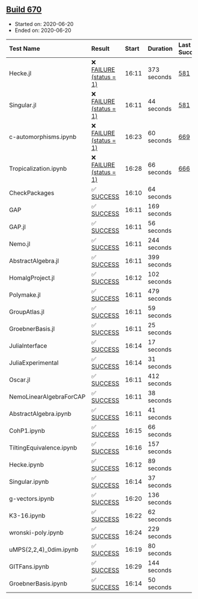 ## [Build 670](https://oscarci.mathematik.uni-kl.de/job/oscar-julia-1.4/670/)

* Started on: 2020-06-20
* Ended on: 2020-06-20

| Test Name    | Result | Start | Duration | Last Success | First Failure |
|:-------------|:-------|:------|:---------|:-------------|:--------------|
| Hecke.jl | ❌ [FAILURE (status = 1)](https://oscarci.mathematik.uni-kl.de/job/oscar-julia-1.4/670/artifact/logs/build-670/Hecke.jl.log) | 16:11 | 373 seconds | [581](https://oscarci.mathematik.uni-kl.de/job/oscar-julia-1.4/581/) | [582](https://oscarci.mathematik.uni-kl.de/job/oscar-julia-1.4/582/) |
| Singular.jl | ❌ [FAILURE (status = 1)](https://oscarci.mathematik.uni-kl.de/job/oscar-julia-1.4/670/artifact/logs/build-670/Singular.jl.log) | 16:11 | 44 seconds | [581](https://oscarci.mathematik.uni-kl.de/job/oscar-julia-1.4/581/) | [582](https://oscarci.mathematik.uni-kl.de/job/oscar-julia-1.4/582/) |
| c-automorphisms.ipynb | ❌ [FAILURE (status = 1)](https://oscarci.mathematik.uni-kl.de/job/oscar-julia-1.4/670/artifact/logs/build-670/c-automorphisms.ipynb.log) | 16:23 | 60 seconds | [669](https://oscarci.mathematik.uni-kl.de/job/oscar-julia-1.4/669/) | [670](https://oscarci.mathematik.uni-kl.de/job/oscar-julia-1.4/670/) |
| Tropicalization.ipynb | ❌ [FAILURE (status = 1)](https://oscarci.mathematik.uni-kl.de/job/oscar-julia-1.4/670/artifact/logs/build-670/Tropicalization.ipynb.log) | 16:28 | 66 seconds | [666](https://oscarci.mathematik.uni-kl.de/job/oscar-julia-1.4/666/) | [667](https://oscarci.mathematik.uni-kl.de/job/oscar-julia-1.4/667/) |
| CheckPackages | ✅ [SUCCESS](https://oscarci.mathematik.uni-kl.de/job/oscar-julia-1.4/670/artifact/logs/build-670/CheckPackages.log) | 16:10 | 64 seconds |  |  |
| GAP | ✅ [SUCCESS](https://oscarci.mathematik.uni-kl.de/job/oscar-julia-1.4/670/artifact/logs/build-670/GAP.log) | 16:11 | 169 seconds |  |  |
| GAP.jl | ✅ [SUCCESS](https://oscarci.mathematik.uni-kl.de/job/oscar-julia-1.4/670/artifact/logs/build-670/GAP.jl.log) | 16:11 | 56 seconds |  |  |
| Nemo.jl | ✅ [SUCCESS](https://oscarci.mathematik.uni-kl.de/job/oscar-julia-1.4/670/artifact/logs/build-670/Nemo.jl.log) | 16:11 | 244 seconds |  |  |
| AbstractAlgebra.jl | ✅ [SUCCESS](https://oscarci.mathematik.uni-kl.de/job/oscar-julia-1.4/670/artifact/logs/build-670/AbstractAlgebra.jl.log) | 16:11 | 399 seconds |  |  |
| HomalgProject.jl | ✅ [SUCCESS](https://oscarci.mathematik.uni-kl.de/job/oscar-julia-1.4/670/artifact/logs/build-670/HomalgProject.jl.log) | 16:12 | 102 seconds |  |  |
| Polymake.jl | ✅ [SUCCESS](https://oscarci.mathematik.uni-kl.de/job/oscar-julia-1.4/670/artifact/logs/build-670/Polymake.jl.log) | 16:11 | 479 seconds |  |  |
| GroupAtlas.jl | ✅ [SUCCESS](https://oscarci.mathematik.uni-kl.de/job/oscar-julia-1.4/670/artifact/logs/build-670/GroupAtlas.jl.log) | 16:11 | 59 seconds |  |  |
| GroebnerBasis.jl | ✅ [SUCCESS](https://oscarci.mathematik.uni-kl.de/job/oscar-julia-1.4/670/artifact/logs/build-670/GroebnerBasis.jl.log) | 16:11 | 25 seconds |  |  |
| JuliaInterface | ✅ [SUCCESS](https://oscarci.mathematik.uni-kl.de/job/oscar-julia-1.4/670/artifact/logs/build-670/JuliaInterface.log) | 16:14 | 17 seconds |  |  |
| JuliaExperimental | ✅ [SUCCESS](https://oscarci.mathematik.uni-kl.de/job/oscar-julia-1.4/670/artifact/logs/build-670/JuliaExperimental.log) | 16:14 | 31 seconds |  |  |
| Oscar.jl | ✅ [SUCCESS](https://oscarci.mathematik.uni-kl.de/job/oscar-julia-1.4/670/artifact/logs/build-670/Oscar.jl.log) | 16:11 | 412 seconds |  |  |
| NemoLinearAlgebraForCAP | ✅ [SUCCESS](https://oscarci.mathematik.uni-kl.de/job/oscar-julia-1.4/670/artifact/logs/build-670/NemoLinearAlgebraForCAP.log) | 16:11 | 38 seconds |  |  |
| AbstractAlgebra.ipynb | ✅ [SUCCESS](https://oscarci.mathematik.uni-kl.de/job/oscar-julia-1.4/670/artifact/logs/build-670/AbstractAlgebra.ipynb.log) | 16:11 | 41 seconds |  |  |
| CohP1.ipynb | ✅ [SUCCESS](https://oscarci.mathematik.uni-kl.de/job/oscar-julia-1.4/670/artifact/logs/build-670/CohP1.ipynb.log) | 16:15 | 66 seconds |  |  |
| TiltingEquivalence.ipynb | ✅ [SUCCESS](https://oscarci.mathematik.uni-kl.de/job/oscar-julia-1.4/670/artifact/logs/build-670/TiltingEquivalence.ipynb.log) | 16:16 | 157 seconds |  |  |
| Hecke.ipynb | ✅ [SUCCESS](https://oscarci.mathematik.uni-kl.de/job/oscar-julia-1.4/670/artifact/logs/build-670/Hecke.ipynb.log) | 16:12 | 89 seconds |  |  |
| Singular.ipynb | ✅ [SUCCESS](https://oscarci.mathematik.uni-kl.de/job/oscar-julia-1.4/670/artifact/logs/build-670/Singular.ipynb.log) | 16:14 | 37 seconds |  |  |
| g-vectors.ipynb | ✅ [SUCCESS](https://oscarci.mathematik.uni-kl.de/job/oscar-julia-1.4/670/artifact/logs/build-670/g-vectors.ipynb.log) | 16:20 | 136 seconds |  |  |
| K3-16.ipynb | ✅ [SUCCESS](https://oscarci.mathematik.uni-kl.de/job/oscar-julia-1.4/670/artifact/logs/build-670/K3-16.ipynb.log) | 16:22 | 62 seconds |  |  |
| wronski-poly.ipynb | ✅ [SUCCESS](https://oscarci.mathematik.uni-kl.de/job/oscar-julia-1.4/670/artifact/logs/build-670/wronski-poly.ipynb.log) | 16:24 | 229 seconds |  |  |
| uMPS(2,2,4)_0dim.ipynb | ✅ [SUCCESS](https://oscarci.mathematik.uni-kl.de/job/oscar-julia-1.4/670/artifact/logs/build-670/uMPS-2-2-4-_0dim.ipynb.log) | 16:19 | 80 seconds |  |  |
| GITFans.ipynb | ✅ [SUCCESS](https://oscarci.mathematik.uni-kl.de/job/oscar-julia-1.4/670/artifact/logs/build-670/GITFans.ipynb.log) | 16:29 | 144 seconds |  |  |
| GroebnerBasis.ipynb | ✅ [SUCCESS](https://oscarci.mathematik.uni-kl.de/job/oscar-julia-1.4/670/artifact/logs/build-670/GroebnerBasis.ipynb.log) | 16:14 | 50 seconds |  |  |
